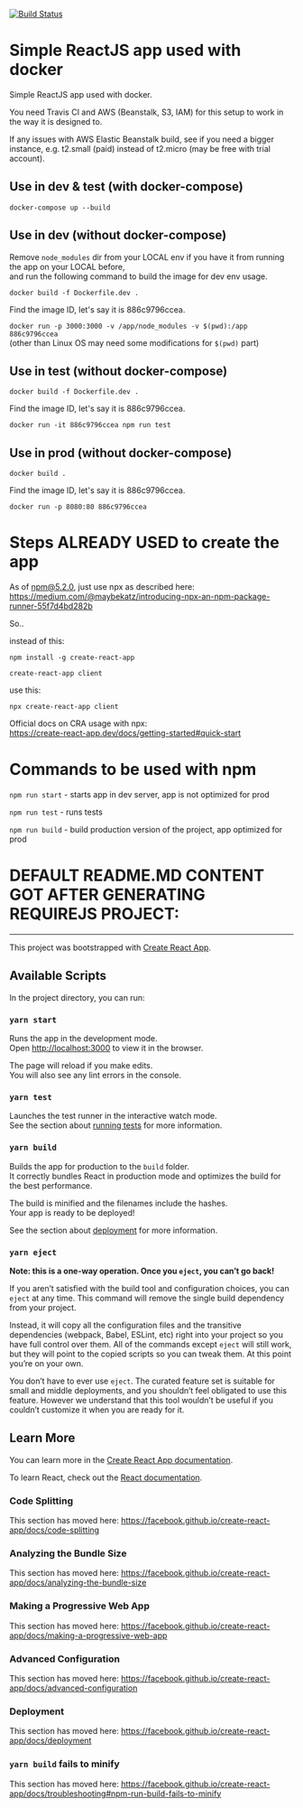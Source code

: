 [![Build Status](https://travis-ci.org/sugalvojau/simple-reactjs-app-in-docker.svg?branch=master)](https://travis-ci.org/sugalvojau/simple-reactjs-app-in-docker)

# Simple ReactJS app used with docker
  
Simple ReactJS app used with docker.  

You need Travis CI and AWS (Beanstalk, S3, IAM) for this setup to work in the way it is designed to.  

If any issues with AWS Elastic Beanstalk build, see if you need a bigger instance, 
e.g. t2.small (paid) instead of t2.micro (may be free with trial account).  




## Use in dev & test (with docker-compose)  

`docker-compose up --build`  



## Use in dev (without docker-compose)

Remove `node_modules` dir from your LOCAL env if you have it from running the app on your LOCAL before,  
and run the following command to build the image for dev env usage.  
  
`docker build -f Dockerfile.dev .`  
  
Find the image ID, let's say it is 886c9796ccea.  
  
`docker run -p 3000:3000 -v /app/node_modules -v $(pwd):/app 886c9796ccea`  
(other than Linux OS may need some modifications for `$(pwd)` part)  


## Use in test (without docker-compose)

`docker build -f Dockerfile.dev .`  
  
Find the image ID, let's say it is 886c9796ccea.  

`docker run -it 886c9796ccea npm run test`  


## Use in prod (without docker-compose)

`docker build .`  
  
Find the image ID, let's say it is 886c9796ccea.  

`docker run -p 8080:80 886c9796ccea`  

  
  
# Steps ALREADY USED to create the app
  
As of npm@5.2.0, just use npx as described here:  
https://medium.com/@maybekatz/introducing-npx-an-npm-package-runner-55f7d4bd282b  
  
So..  
  
instead of this:  
  
`npm install -g create-react-app`  
  
`create-react-app client`  
  
use this:  
  
`npx create-react-app client`  
  
Official docs on CRA usage with npx:  
https://create-react-app.dev/docs/getting-started#quick-start  
  

# Commands to be used with npm
  
`npm run start` - starts app in dev server, app is not optimized for prod  
  
`npm run test` - runs tests  
  
`npm run build` - build production version of the project, app optimized for prod  
  
  

# DEFAULT README.MD CONTENT GOT AFTER GENERATING REQUIREJS PROJECT:  

-------------------------------------------------------------------


This project was bootstrapped with [Create React App](https://github.com/facebook/create-react-app).

## Available Scripts

In the project directory, you can run:

### `yarn start`

Runs the app in the development mode.<br />
Open [http://localhost:3000](http://localhost:3000) to view it in the browser.

The page will reload if you make edits.<br />
You will also see any lint errors in the console.

### `yarn test`

Launches the test runner in the interactive watch mode.<br />
See the section about [running tests](https://facebook.github.io/create-react-app/docs/running-tests) for more information.

### `yarn build`

Builds the app for production to the `build` folder.<br />
It correctly bundles React in production mode and optimizes the build for the best performance.

The build is minified and the filenames include the hashes.<br />
Your app is ready to be deployed!

See the section about [deployment](https://facebook.github.io/create-react-app/docs/deployment) for more information.

### `yarn eject`

**Note: this is a one-way operation. Once you `eject`, you can’t go back!**

If you aren’t satisfied with the build tool and configuration choices, you can `eject` at any time. This command will remove the single build dependency from your project.

Instead, it will copy all the configuration files and the transitive dependencies (webpack, Babel, ESLint, etc) right into your project so you have full control over them. All of the commands except `eject` will still work, but they will point to the copied scripts so you can tweak them. At this point you’re on your own.

You don’t have to ever use `eject`. The curated feature set is suitable for small and middle deployments, and you shouldn’t feel obligated to use this feature. However we understand that this tool wouldn’t be useful if you couldn’t customize it when you are ready for it.

## Learn More

You can learn more in the [Create React App documentation](https://facebook.github.io/create-react-app/docs/getting-started).

To learn React, check out the [React documentation](https://reactjs.org/).

### Code Splitting

This section has moved here: https://facebook.github.io/create-react-app/docs/code-splitting

### Analyzing the Bundle Size

This section has moved here: https://facebook.github.io/create-react-app/docs/analyzing-the-bundle-size

### Making a Progressive Web App

This section has moved here: https://facebook.github.io/create-react-app/docs/making-a-progressive-web-app

### Advanced Configuration

This section has moved here: https://facebook.github.io/create-react-app/docs/advanced-configuration

### Deployment

This section has moved here: https://facebook.github.io/create-react-app/docs/deployment

### `yarn build` fails to minify

This section has moved here: https://facebook.github.io/create-react-app/docs/troubleshooting#npm-run-build-fails-to-minify
  
